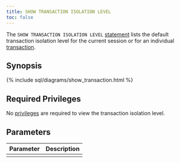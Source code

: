 ```yaml
---
title: SHOW TRANSACTION ISOLATION LEVEL
toc: false
---
```


The `SHOW TRANSACTION ISOLATION LEVEL` [statement](sql-statements.html) lists the default transaction isolation level for the current session or for an individual [transaction](transactions.html).

<div id="toc"></div>

## Synopsis

{% include sql/diagrams/show_transaction.html %}

## Required Privileges

No [privileges](privileges.html) are required to view the transaction isolation level.

## Parameters

| Parameter | Description |
|-----------|-------------|
|  |  |

